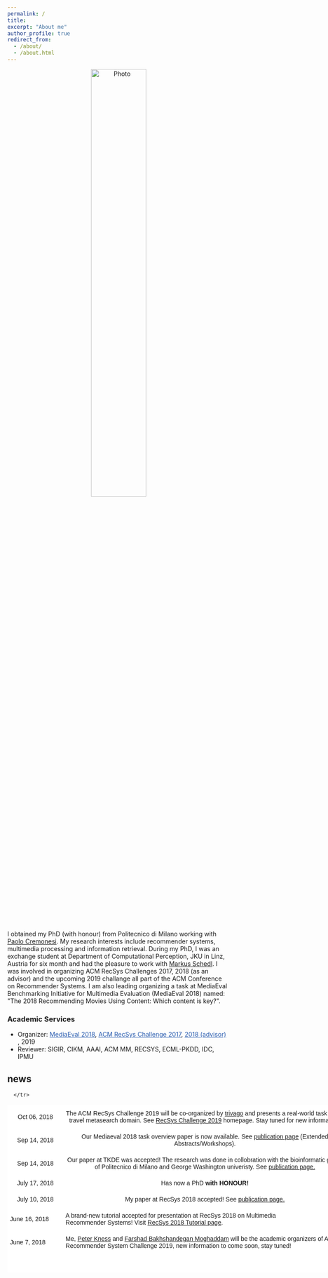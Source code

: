 ```yaml
---
permalink: /
title:
excerpt: "About me"
author_profile: true
redirect_from:
  - /about/
  - /about.html
---
```


<p align="center">
  <img src="https://raw.githubusercontent.com/yasdel/yasdel.github.io/master/images/deldjoo2.jpg" alt="Photo" style=" width: 50%;"/>
</p>
I obtained my PhD (with honour) from Politecnico di Milano working with <a href="http://www.deib.polimi.it/eng/people/details/159156">Paolo Cremonesi</a>. My research interests include recommender systems, multimedia processing and information retrieval. During my PhD, I was an exchange student at Department of Computational Perception, JKU in Linz, Austria for six month and had the pleasure to work with <a href="http://www.cp.jku.at/people/schedl/">Markus Schedl</a>.  I was involved in organizing ACM RecSys Challenges 2017, 2018 (as an advisor) and the upcoming 2019 challange all part of the ACM Conference on Recommender Systems. I am also leading organizing a task at MediaEval Benchmarking Initiative for Multimedia Evaluation (MediaEval 2018) named: "The 2018 Recommending Movies Using Content: Which content is key?".


<h3>Academic Services</h3>

<ul>
  <li> Organizer: <a href="http://www.multimediaeval.org/mediaeval2018/content4recsys/index.html" style="color: #2A5DB0">MediaEval 2018</a>, <a href="https://recsys.acm.org/recsys17/challenge/" style="color: #2A5DB0">ACM RecSys Challenge 2017</a>, <a href="https://recsys-challenge.spotify.com/overview" style="color: #2A5DB0">2018 (advisor) </a>, 2019 </li>
  <li> Reviewer: SIGIR, CIKM, AAAI, ACM MM, RECSYS, ECML-PKDD, IDC, IPMU </li>
</ul>



<div class="news">
<h2>news</h2>


<style type="text/css">
.tg  {border-collapse:collapse;border-spacing:0;}
.tg td{font-family:Arial, sans-serif;font-size:14px;padding:10px 5px;border-style:solid;border-width:1px;overflow:hidden;word-break:normal;border-color:black;}
.tg th{font-family:Arial, sans-serif;font-size:14px;font-weight:normal;padding:10px 5px;border-style:solid;border-width:1px;overflow:hidden;word-break:normal;border-color:black;}
.tg .tg-xivq{background-color:#ffffff;border-color:#ffffff}
</style>
<table class="tg" style="undefined;table-layout: fixed; width: 775px">
<colgroup>
<col style="width: 127px">
<col style="width: 648px">
</colgroup>
  <tr>
    <th class="tg-xivq">Oct 06, 2018</th>
    <th class="tg-xivq">The ACM RecSys Challenge 2019 will be co-organized by <a href="hhttps://www.trivago.it" target="\_blank">trivago</a> and presents a real-world task in the travel metasearch domain.  See <a href="https://recsys.acm.org/recsys19/challenge/" target="\_blank">RecSys Challenge 2019</a> homepage. Stay tuned for new information!</th>
  </tr>
  <tr>
    <th class="tg-xivq">Sep 14, 2018</th>
    <th class="tg-xivq">Our Mediaeval 2018 task overview paper is now available. See <a href="https://yasdel.github.io/publications/" target="\_blank">publication page</a> (Extended Abstracts/Workshops).</th>
  </tr>
  <tr>
    <th class="tg-xivq">Sep 14, 2018</th>
    <th class="tg-xivq">Our paper at TKDE was accepted! The research was done in collobration with the bioinformatic group of Politecnico di Milano and George Washington univeristy. See <a href="https://yasdel.github.io/publications/" target="\_blank">publication page.</a></th>
  </tr>
  <tr>
    <th class="tg-xivq">July 17, 2018</th>
    <th class="tg-xivq">Has now a PhD <b>with HONOUR!</b> </th>
  </tr>
  <tr>
    <th class="tg-xivq">July 10, 2018</th>
    <th class="tg-xivq">My paper at RecSys 2018 accepted! See <a href="https://yasdel.github.io/publications/" target="\_blank">publication page.</a></th>
  </tr>
  <tr>
    <td class="tg-xivq">June 16, 2018</td>
    <td class="tg-xivq">A brand-new tutorial accepted for presentation at RecSys 2018 on Multimedia<br>Recommender Systems! Visit <a href="https://recsys.acm.org/recsys18/tutorials/#content-tab-1-3-tab" target="\_blank">RecSys 2018 Tutorial page</a>. </td>
  </tr>
  <tr>
    <td class="tg-xivq">June 7, 2018</td>
    <td class="tg-xivq"> Me,  <a href="https://www.ifs.tuwien.ac.at/~knees/" target="\_blank">Peter Kness</a>  and  <a href="    https://scholar.google.com/citations?user=JPP5wWcAAAAJ&hl=en" target="\_blank">Farshad Bakhshandegan Moghaddam</a> will be the academic organizers of ACM Recommender System Challenge 2019, new information to come soon, stay tuned! </td>


      </tr>
  <tr>
    <td class="tg-xivq"></td>
    <td class="tg-xivq"></td>
  </tr>
  <tr>
    <td class="tg-xivq"></td>
    <td class="tg-xivq"></td>
  </tr>
</table>

</div>


